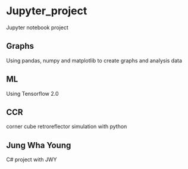 # Jupyter_project
Jupyter notebook project


## Graphs
Using pandas, numpy and matplotlib to create graphs and analysis data

## ML
Using Tensorflow 2.0

## CCR
corner cube retroreflector simulation with python

## Jung Wha Young
C# project with JWY
